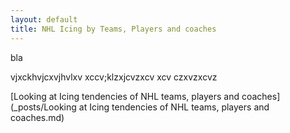 ```yaml
---
layout: default
title: NHL Icing by Teams, Players and coaches
---
```


bla

vjxckhvjcxvjhvlxv
xccv;klzxjcvzxcv
xcv
czxvzxcvz

[Looking at Icing tendencies of NHL teams, players and coaches](_posts/Looking at Icing tendencies of NHL teams, players and coaches.md)
